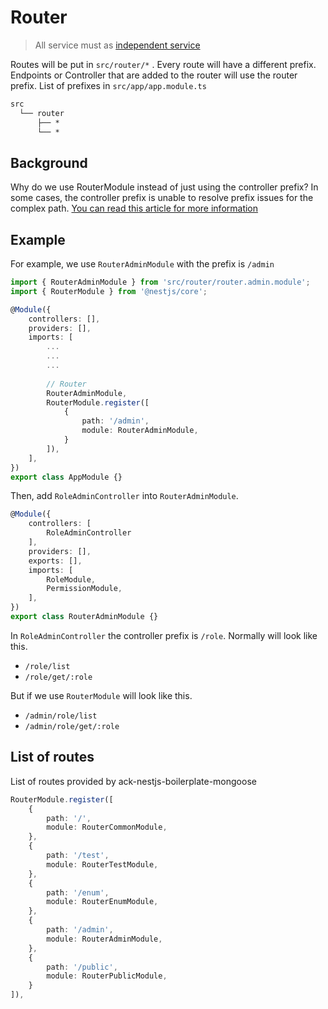 # Router

> All service must as [independent service](/tips/readme?id=independent-service)

Routes will be put in `src/router/*` . Every route will have a different prefix. Endpoints or Controller that are added to the router will use the router prefix. List of prefixes in `src/app/app.module.ts`

```txt
src
  └── router
      ├── *
      └── *
```

## Background

Why do we use RouterModule instead of just using the controller prefix?
In some cases, the controller prefix is unable to resolve prefix issues for the complex path. [You can read this article for more information](https://docs.nestjs.com/recipes/router-module)

## Example

For example, we use `RouterAdminModule` with the prefix is `/admin`

```typescript
import { RouterAdminModule } from 'src/router/router.admin.module';
import { RouterModule } from '@nestjs/core';

@Module({
    controllers: [],
    providers: [],
    imports: [
        ...
        ...
        ...
        
        // Router
        RouterAdminModule,
        RouterModule.register([
            {
                path: '/admin',
                module: RouterAdminModule,
            }
        ]),
    ],
})
export class AppModule {}
```

Then, add `RoleAdminController` into `RouterAdminModule`.

```typescript
@Module({
    controllers: [
        RoleAdminController
    ],
    providers: [],
    exports: [],
    imports: [
        RoleModule,
        PermissionModule,
    ],
})
export class RouterAdminModule {}
```

In `RoleAdminController` the controller prefix is `/role`. Normally will look like this.

* `/role/list`
* `/role/get/:role`

But if we use `RouterModule` will look like this.

* `/admin/role/list`
* `/admin/role/get/:role`

## List of routes

List of routes provided by ack-nestjs-boilerplate-mongoose

```typescript
RouterModule.register([
    {
        path: '/',
        module: RouterCommonModule,
    },
    {
        path: '/test',
        module: RouterTestModule,
    },
    {
        path: '/enum',
        module: RouterEnumModule,
    },
    {
        path: '/admin',
        module: RouterAdminModule,
    },
    {
        path: '/public',
        module: RouterPublicModule,
    }
]),
```
